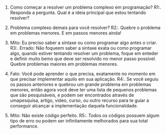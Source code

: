 1. Como começar a resolver um problema complexo em programação?
R1:. Responda a pergunta. Qual é a ideia principal que estou tentando resolver?

2. Problema complexo demais para você resolver?
R2:. Quebre o problema em problemas menores. E em passos menores ainda!

3. Mito: Eu preciso saber a sintaxe ou como programar algo antes o criar.
R3:. Errado: Não foqueem saber a sintaxe exata ou como programar algo, quando estiver tentando resolver um problema, foque em enteder e definir muito bemo que deve ser resolvido no menor passo possível. Quebre problemas maiores em problemas menores.

4. Fato: Você pode aprender o que precisa, exatamente no momento em que precisar implementar aquilo em sua aplicação.
R4:. Se você seguiu os passos anteriores e quebrou um grande problema em problemas menores, então agora você deve ter uma lista de pequenos problemas que são pesquisáveis, e podem ser encontrados através de umapesquisa, artigo, video, curso, ou outro recurso para te guiar a conseguir alcançar a implementação daquela funcionalidade.

5. Mito: Não existe código perfeito.
R5:. Todos os códigos possuem algum tipo de erro ou podem ser infinitamente melhorados para sua total performance.


